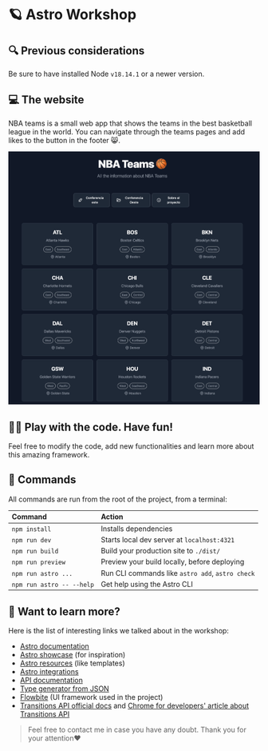 # 🪐 Astro Workshop

## 🔍 Previous considerations

Be sure to have installed Node `v18.14.1` or a newer version.

## 💻 The website

NBA teams is a small web app that shows the teams in the best basketball league
in the world. You can navigate through the teams pages and add likes to the
button in the footer 😸.

![app-print](./public/web-pic2.png)

## 🧑‍🚀 Play with the code. Have fun!

Feel free to modify the code, add new functionalities and learn more about this
amazing framework.

## 🧞 Commands

All commands are run from the root of the project, from a terminal:

| Command                   | Action                                           |
| :------------------------ | :----------------------------------------------- |
| `npm install`             | Installs dependencies                            |
| `npm run dev`             | Starts local dev server at `localhost:4321`      |
| `npm run build`           | Build your production site to `./dist/`          |
| `npm run preview`         | Preview your build locally, before deploying     |
| `npm run astro ...`       | Run CLI commands like `astro add`, `astro check` |
| `npm run astro -- --help` | Get help using the Astro CLI                     |

## 👀 Want to learn more?

Here is the list of interesting links we talked about in the workshop:

- [Astro documentation](https://docs.astro.build/en/getting-started/)
- [Astro showcase](https://astro.build/showcase/) (for inspiration)
- [Astro resources](https://astro.new/latest) (like templates)
- [Astro integrations](https://astro.build/integrations/)
- [API documentation](https://www.balldontlie.io/home.html#introduction)
- [Type generator from JSON](https://app.quicktype.io/)
- [Flowbite](https://flowbite.com/) (UI framework used in the project)
- [Transitions API official docs](https://developer.mozilla.org/en-US/docs/Web/API/View_Transitions_API)
  and
  [Chrome for developers' article about Transitions API](https://developer.chrome.com/docs/web-platform/view-transitions/)

> Feel free to contact me in case you have any doubt. Thank you for your
> attention❤️

